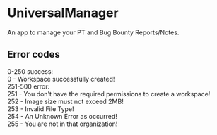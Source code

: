 # UniversalManager
 An app to manage your PT and Bug Bounty Reports/Notes.

## Error codes
0-250 success:<br>
0 - Workspace successfully created! <br>
251-500 error: <br>
251 - You don\'t have the required permissions to create a workspace!  <br>
252 - Image size must not exceed 2MB! <br>
253 - Invalid File Type! <br>
254 - An Unknown Error as occurred! <br>
255 - You are not in that organization! <br>
